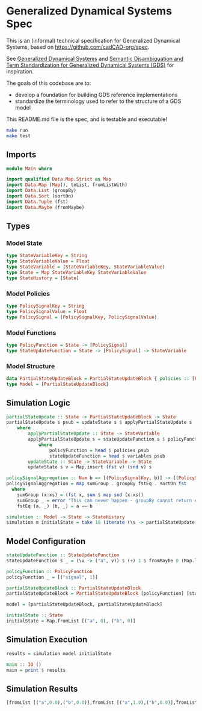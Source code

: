 # Generalized Dynamical Systems Spec

This is an (informal) technical specification for Generalized Dynamical Systems, based on https://github.com/cadCAD-org/spec.

See [Generalized Dynamical Systems](https://hackmd.io/sHhp-CoUTf2SeZy6vJ8EcA?view) and [Semantic Disambiguation and Term Standardization for Generalized Dynamical Systems (GDS)](https://hackmd.io/4gxtBCKWRKSUHPUNa9PVJA) for inspiration.

The goals of this codebase are to:
* develop a foundation for building GDS reference implementations
* standardize the terminology used to refer to the structure of a GDS model

This README.md file is the spec, and is testable and executable!

```bash
make run
make test
```

## Imports
```haskell
module Main where

import qualified Data.Map.Strict as Map
import Data.Map (Map(), toList, fromListWith)
import Data.List (groupBy)
import Data.Sort (sortOn)
import Data.Tuple (fst)
import Data.Maybe (fromMaybe)
```

## Types

### Model State
```haskell
type StateVariableKey = String
type StateVariableValue = Float
type StateVariable = (StateVariableKey, StateVariableValue)
type State = Map StateVariableKey StateVariableValue
type StateHistory = [State]
```

### Model Policies
```haskell
type PolicySignalKey = String
type PolicySignalValue = Float
type PolicySignal = (PolicySignalKey, PolicySignalValue)
```

### Model Functions
```haskell
type PolicyFunction = State -> [PolicySignal]
type StateUpdateFunction = State -> [PolicySignal] -> StateVariable
```

### Model Structure
```haskell
data PartialStateUpdateBlock = PartialStateUpdateBlock { policies :: [PolicyFunction], variables :: [StateUpdateFunction] }
type Model = [PartialStateUpdateBlock]
```

## Simulation Logic
```haskell
partialStateUpdate :: State -> PartialStateUpdateBlock -> State
partialStateUpdate s psub = updateState s $ applyPartialStateUpdate s
    where
        applyPartialStateUpdate :: State -> StateVariable
        applyPartialStateUpdate s = stateUpdateFunction s $ policyFunction s
            where
                policyFunction = head $ policies psub
                stateUpdateFunction = head $ variables psub
        updateState :: State -> StateVariable -> State
        updateState s v = Map.insert (fst v) (snd v) s

policySignalAggregation :: Num b => [(PolicySignalKey, b)] -> [(PolicySignalKey, b)]
policySignalAggregation = map sumGroup . groupBy fstEq . sortOn fst
  where
    sumGroup (x:xs) = (fst x, sum $ map snd (x:xs))
    sumGroup _ = error "This can never happen - groupBy cannot return empty groups"
    fstEq (a, _) (b, _) = a == b

simulation :: Model -> State -> StateHistory
simulation m initialState = take 10 (iterate (\s -> partialStateUpdate s (head m)) initialState)
```

## Model Configuration
```haskell
stateUpdateFunction :: StateUpdateFunction
stateUpdateFunction s _ = (\v -> ("a", v)) $ (+) 1 $ fromMaybe 0 (Map.lookup "a" s)

policyFunction :: PolicyFunction
policyFunction _ = [("signal", 1)]

partialStateUpdateBlock :: PartialStateUpdateBlock
partialStateUpdateBlock = PartialStateUpdateBlock [policyFunction] [stateUpdateFunction]

model = [partialStateUpdateBlock, partialStateUpdateBlock]

initialState :: State
initialState = Map.fromList [("a", 0), ("b", 0)]
```

## Simulation Execution
```haskell
results = simulation model initialState

main :: IO ()
main = print $ results
```

## Simulation Results
```haskell ignore
[fromList [("a",0.0),("b",0.0)],fromList [("a",1.0),("b",0.0)],fromList [("a",2.0),("b",0.0)],fromList [("a",3.0),("b",0.0)],fromList [("a",4.0),("b",0.0)],fromList [("a",5.0),("b",0.0)],fromList [("a",6.0),("b",0.0)],fromList [("a",7.0),("b",0.0)],fromList [("a",8.0),("b",0.0)],fromList [("a",9.0),("b",0.0)]]
```
